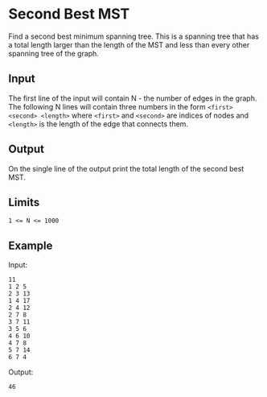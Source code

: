 # Second Best MST

Find a second best minimum spanning tree. This is a spanning tree that has a total
length larger than the length of the MST and less than every other spanning tree
of the graph.

## Input

The first line of the input will contain N - the number of edges in the graph.
The following N lines will contain three numbers in the form `<first> <second> <length>`
where `<first>` and `<second>` are indices of nodes and `<length>` is the
length of the edge that connects them.

## Output

On the single line of the output print the total length of the second best MST.

## Limits

```
1 <= N <= 1000
```

## Example

Input:

```
11
1 2 5
2 3 13
1 4 17
2 4 12
2 7 8
3 7 11
3 5 6
4 6 10
4 7 8
5 7 14
6 7 4
```

Output:

```
46
```
